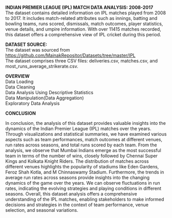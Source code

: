 **INDIAN PREMIER LEAGUE (IPL) MATCH DATA ANALYSIS: 2008-2017**  
The dataset contains detailed information on IPL matches played from 2008 to 2017. It includes match-related attributes such as innings, batting and bowling teams, runs scored, dismissals, match outcomes, player statistics, venue details, and umpire information. With over 11415 matches recorded, this dataset offers a comprehensive view of IPL cricket during this period.  


**DATASET SOURCE:**  
The dataset was sourced from https://github.com/MainakRepositor/Datasets/tree/master/IPL  
The dataset comprises three CSV files: deliveries.csv, matches.csv, and most_runs_average_strikerate.csv.

**OVERVIEW**  
Data Loading  
Data Cleaning  
Data Analysis Using Descriptive Statistics  
Data Manipulation(Data Aggregation)  
Exploratory Data Analysis

**CONCLUSION**

In conclusion, the analysis of this dataset provides valuable insights into the dynamics of the Indian Premier League (IPL) matches over the years. Through visualizations and statistical summaries, we have examined various aspects such as team performances, match outcomes at different venues, run rates across seasons, and total runs scored by each team.
From the analysis, we observe that Mumbai Indians emerge as the most successful team in terms of the number of wins, closely followed by Chennai Super Kings and Kolkata Knight Riders. The distribution of matches across different venues highlights the popularity of stadiums like Eden Gardens, Feroz Shah Kotla, and M Chinnaswamy Stadium.
Furthermore, the trends in average run rates across seasons provide insights into the changing dynamics of the game over the years. We can observe fluctuations in run rates, indicating the evolving strategies and playing conditions in different seasons.
Overall, this dataset analysis offers a comprehensive understanding of the IPL matches, enabling stakeholders to make informed decisions and strategies in the context of team performance, venue selection, and seasonal variations.
